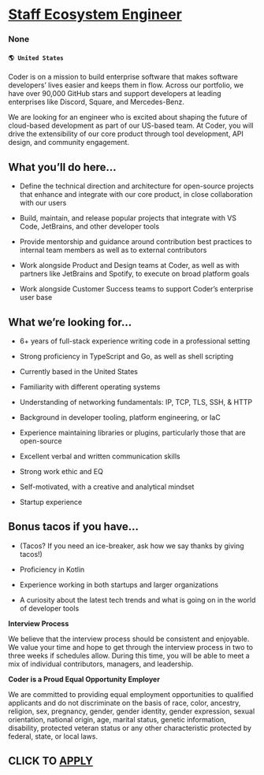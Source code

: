 # [Staff Ecosystem Engineer](https://www.remotewlb.com/apply/staff-ecosystem-engineer)  
### None  
#### `🌎 United States`  

Coder is on a mission to build enterprise software that makes software developers’ lives easier and keeps them in flow. Across our portfolio, we have over 90,000 GitHub stars and support developers at leading enterprises like Discord, Square, and Mercedes-Benz.

We are looking for an engineer who is excited about shaping the future of cloud-based development as part of our US-based team. At Coder, you will drive the extensibility of our core product through tool development, API design, and community engagement.

##  **What you’ll do here…**

  * Define the technical direction and architecture for open-source projects that enhance and integrate with our core product, in close collaboration with our users

  * Build, maintain, and release popular projects that integrate with VS Code, JetBrains, and other developer tools

  * Provide mentorship and guidance around contribution best practices to internal team members as well as to external contributors

  * Work alongside Product and Design teams at Coder, as well as with partners like JetBrains and Spotify, to execute on broad platform goals

  * Work alongside Customer Success teams to support Coder’s enterprise user base

##  **What we’re looking for…**

  * 6+ years of full-stack experience writing code in a professional setting

  * Strong proficiency in TypeScript and Go, as well as shell scripting

  * Currently based in the United States 

  * Familiarity with different operating systems

  * Understanding of networking fundamentals: IP, TCP, TLS, SSH, & HTTP

  * Background in developer tooling, platform engineering, or IaC

  * Experience maintaining libraries or plugins, particularly those that are open-source

  * Excellent verbal and written communication skills

  * Strong work ethic and EQ

  * Self-motivated, with a creative and analytical mindset

  * Startup experience

##  **Bonus tacos if you have…**

  * (Tacos? If you need an ice-breaker, ask how we say thanks by giving tacos!)

  * Proficiency in Kotlin

  * Experience working in both startups and larger organizations

  * A curiosity about the latest tech trends and what is going on in the world of developer tools

 **Interview Process**

We believe that the interview process should be consistent and enjoyable. We value your time and hope to get through the interview process in two to three weeks if schedules allow. During this time, you will be able to meet a mix of individual contributors, managers, and leadership.

**Coder is a Proud Equal Opportunity Employer**

We are committed to providing equal employment opportunities to qualified applicants and do not discriminate on the basis of race, color, ancestry, religion, sex, pregnancy, gender, gender identity, gender expression, sexual orientation, national origin, age, marital status, genetic information, disability, protected veteran status or any other characteristic protected by federal, state, or local laws.

  
## CLICK TO [APPLY](https://www.remotewlb.com/apply/staff-ecosystem-engineer)

